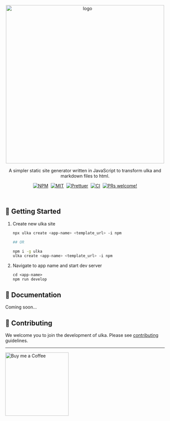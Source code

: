 <p align="center">
    <img width="500" src="https://i.imgur.com/coa1q5T.png" alt="logo">
</p>

<p align="center">
A simpler static site generator written in JavaScript to transform ulka and markdown files to html.
</p>

<p align="center">
<a href="https://www.npmjs.com/package/ulka"><img alt="NPM" src="https://img.shields.io/npm/v/ulka?&labelColor=black&color=darkred&logo=npm&label=npm" /></a>&nbsp;
<a href="https://github.com/acharyaroshanji/ulka"><img alt="MIT" src="https://img.shields.io/npm/l/ulka?color=darkgreen&labelColor=black&&logo=github" /></a>&nbsp;
<a href="https://github.com/prettier/prettier"><img alt="Prettuer" src="https://img.shields.io/badge/code_style-prettier-ff69b4.svg?color=b3095d&labelColor=black&logo=prettier"></a>&nbsp;
<a href="#"><img alt="CI" src="https://img.shields.io/github/workflow/status/ulkajs/ulka/CI?color=darkgreen&label=CI&logo=github&labelColor=black"></a>&nbsp;
<a href="https://gatsbyjs.org/contributing/how-to-contribute/"><img src="https://img.shields.io/badge/PRs-welcome-brightgreen.svg?labelColor=black&logo=github&color=darkgreen" alt="PRs welcome!" /></a>

</p>
<br />

## 🚀 Getting Started

1. Create new ulka site

   ```bash
   npx ulka create <app-name> <template_url> -i npm

   ## OR

   npm i -g ulka
   ulka create <app-name> <template_url> -i npm
   ```

2. Navigate to app name and start dev server
   ```
   cd <app-name>
   npm run develop
   ```

## 📖 Documentation

Coming soon...

## 🤗 Contributing

We welcome you to join the development of ulka. Please see [contributing](https://github.com/ulkajs/ulka/blob/master/CONTRIBUTING.md) guidelines.

---

[<img alt="Buy me a Coffee" width="200" src="https://cdn.buymeacoffee.com/buttons/default-yellow.png">](https://www.buymeacoffee.com/coderosh)
